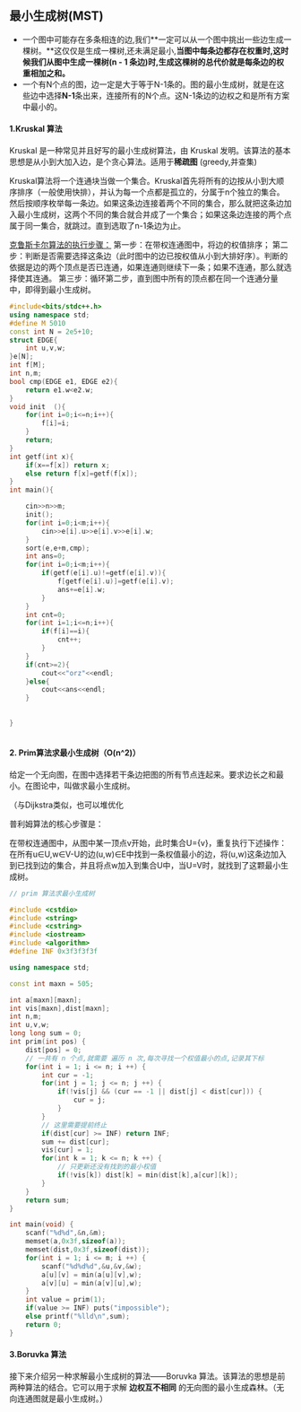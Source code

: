 ## 最小生成树(MST)

- 一个图中可能存在多条相连的边,我们**一定可以从一个图中挑出一些边生成一棵树。**这仅仅是生成一棵树,还未满足最小,**当图中每条边都存在权重时,这时候我们从图中生成一棵树(n - 1 条边)时,生成这棵树的总代价就是每条边的权重相加之和。**
-  一个有N个点的图，边一定是大于等于N-1条的。图的最小生成树，就是在这些边中选择**N-1**条出来，连接所有的N个点。这N-1条边的边权之和是所有方案中最小的。 





#### 1.Kruskal 算法

Kruskal 是一种常见并且好写的最小生成树算法，由 Kruskal 发明。该算法的基本思想是从小到大加入边，是个贪心算法。适用于**稀疏图** (greedy,并查集)



Kruskal算法将一个连通块当做一个集合。Kruskal首先将所有的边按从小到大顺序排序（一般使用快排），并认为每一个点都是孤立的，分属于n个独立的集合。然后按顺序枚举每一条边。如果这条边连接着两个不同的集合，那么就把这条边加入最小生成树，这两个不同的集合就合并成了一个集合；如果这条边连接的两个点属于同一集合，就跳过。直到选取了n-1条边为止。



[克鲁斯卡尔算法的执行步骤：](https://www.cnblogs.com/adforce/p/3247437.html)
第一步：在带权连通图中，将边的权值排序；
第二步：判断是否需要选择这条边（此时图中的边已按权值从小到大排好序）。判断的依据是边的两个顶点是否已连通，如果连通则继续下一条；如果不连通，那么就选择使其连通。
第三步：循环第二步，直到图中所有的顶点都在同一个连通分量中，即得到最小生成树。



```cpp
#include<bits/stdc++.h>
using namespace std;
#define M 5010
const int N = 2e5+10;
struct EDGE{
	int u,v,w;
}e[N];
int f[M];
int n,m;
bool cmp(EDGE e1, EDGE e2){
	return e1.w<e2.w;
}
void init  (){
	for(int i=0;i<=n;i++){
		f[i]=i;
	}
	return;
}
int getf(int x){
	if(x==f[x]) return x;
	else return f[x]=getf(f[x]);
}
int main(){

	cin>>n>>m;
	init();
	for(int i=0;i<m;i++){
		cin>>e[i].u>>e[i].v>>e[i].w; 
	}
	sort(e,e+m,cmp);
	int ans=0;
	for(int i=0;i<m;i++){
		if(getf(e[i].u)!=getf(e[i].v)){
			f[getf(e[i].u)]=getf(e[i].v);
			ans+=e[i].w;
		}
	}
	int cnt=0;
	for(int i=1;i<=n;i++){
		if(f[i]==i){
			cnt++;
		}
	}
	if(cnt>=2){
		cout<<"orz"<<endl;
	}else{
		cout<<ans<<endl;
	}
 
	
}
 
```



#### 2. Prim算法求最小生成树（O(n^2)）

给定一个无向图，在图中选择若干条边把图的所有节点连起来。要求边长之和最小。在图论中，叫做求最小生成树。

（与Dijkstra类似，也可以堆优化



普利姆算法的核心步骤是：

​	在带权连通图中，从图中某一顶点v开始，此时集合U={v}，重复执行下述操作：在所有u∈U,w∈V-U的边(u,w)∈E中找到一条权值最小的边，将(u,w)这条边加入到已找到边的集合，并且将点w加入到集合U中，当U=V时，就找到了这颗最小生成树。

```cpp
// prim 算法求最小生成树 

#include <cstdio>
#include <string>
#include <cstring>
#include <iostream>
#include <algorithm>
#define INF 0x3f3f3f3f

using namespace std;

const int maxn = 505;

int a[maxn][maxn];
int vis[maxn],dist[maxn];
int n,m;
int u,v,w;
long long sum = 0;
int prim(int pos) {
    dist[pos] = 0;
    // 一共有 n 个点,就需要 遍历 n 次,每次寻找一个权值最小的点,记录其下标
    for(int i = 1; i <= n; i ++) {
        int cur = -1;
        for(int j = 1; j <= n; j ++) {
            if(!vis[j] && (cur == -1 || dist[j] < dist[cur])) {
                cur = j;
            }
        }
        // 这里需要提前终止
        if(dist[cur] >= INF) return INF;
        sum += dist[cur];
        vis[cur] = 1;
        for(int k = 1; k <= n; k ++) {
            // 只更新还没有找到的最小权值
            if(!vis[k]) dist[k] = min(dist[k],a[cur][k]);
        }
    }
    return sum;
}

int main(void) {
    scanf("%d%d",&n,&m);
    memset(a,0x3f,sizeof(a));
    memset(dist,0x3f,sizeof(dist));
    for(int i = 1; i <= m; i ++) {
        scanf("%d%d%d",&u,&v,&w);
        a[u][v] = min(a[u][v],w);
        a[v][u] = min(a[v][u],w);
    }
    int value = prim(1);
    if(value >= INF) puts("impossible");
    else printf("%lld\n",sum);
    return 0;
} 
```



#### 3.Boruvka 算法



接下来介绍另一种求解最小生成树的算法——Boruvka 算法。该算法的思想是前两种算法的结合。它可以用于求解 **边权互不相同** 的无向图的最小生成森林。（无向连通图就是最小生成树。）